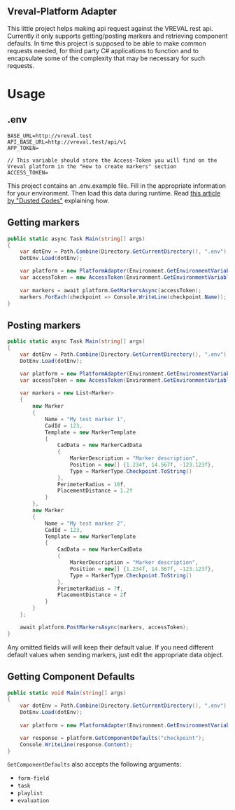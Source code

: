 ﻿## Vreval-Platform Adapter

This little project helps making api request against the VREVAL rest api. Currently it only supports getting/posting markers and retrieving component defaults. In time this project is supposed to be able to make common requests needed, for third party C# applications to function and to encapsulate some of the complexity that may be necessary for such requests.

# Usage

## .env

```text
BASE_URL=http://vreval.test
API_BASE_URL=http://vreval.test/api/v1
APP_TOKEN=

// This variable should store the Access-Token you will find on the Vreval platform in the "How to create markers" section
ACCESS_TOKEN=
```

This project contains an .env.example file. Fill in the appropriate information for your environment. Then load this data during runtime. Read [this article by "Dusted Codes"](https://dusted.codes/dotenv-in-dotnet) explaining how.

## Getting markers
```c#
public static async Task Main(string[] args)
{
    var dotEnv = Path.Combine(Directory.GetCurrentDirectory(), ".env");
    DotEnv.Load(dotEnv);

    var platform = new PlatformAdapter(Environment.GetEnvironmentVariable("API_BASE_URL"));
    var accessToken = new AccessToken(Environment.GetEnvironmentVariable("ACCESS_TOKEN"));
    
    var markers = await platform.GetMarkersAsync(accessToken);
    markers.ForEach(checkpoint => Console.WriteLine(checkpoint.Name));
}
```

## Posting markers
```c#
public static async Task Main(string[] args)
{
    var dotEnv = Path.Combine(Directory.GetCurrentDirectory(), ".env");
    DotEnv.Load(dotEnv);

    var platform = new PlatformAdapter(Environment.GetEnvironmentVariable("API_BASE_URL"));
    var accessToken = new AccessToken(Environment.GetEnvironmentVariable("ACCESS_TOKEN"));
    
    var markers = new List<Marker>
    {
        new Marker
        {
            Name = "My test marker 1",
            CadId = 123,
            Template = new MarkerTemplate
            {
                CadData = new MarkerCadData
                {
                    MarkerDescription = "Marker description",
                    Position = new[] {1.234f, 14.567f, -123.123f},
                    Type = MarkerType.Checkpoint.ToString()
                },
                PerimeterRadius = 10f,
                PlacementDistance = 1.2f
            }
        },
        new Marker
        {
            Name = "My test marker 2",
            CadId = 123,
            Template = new MarkerTemplate
            {
                CadData = new MarkerCadData
                {
                    MarkerDescription = "Marker description",
                    Position = new[] {1.234f, 14.567f, -123.123f},
                    Type = MarkerType.Checkpoint.ToString()
                },
                PerimeterRadius = 7f,
                PlacementDistance = 2f
            }
        }
    };

    await platform.PostMarkersAsync(markers, accessToken);
}
```
Any omitted fields will will keep their default value. If you need different default values when sending markers, just edit the appropriate data object.

## Getting Component Defaults

```c#
public static void Main(string[] args)
{
    var dotEnv = Path.Combine(Directory.GetCurrentDirectory(), ".env");
    DotEnv.Load(dotEnv);
    
    var platform = new PlatformAdapter(Environment.GetEnvironmentVariable("API_BASE_URL"));

    var response = platform.GetComponentDefaults("checkpoint");
    Console.WriteLine(response.Content);
}
```

`GetComponentDefaults` also accepts the following arguments:

- `form-field`
- `task`
- `playlist`
- `evaluation`

